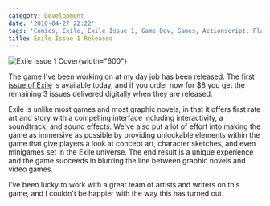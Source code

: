 ```yaml
---
category: Development
date: '2010-04-27 22:22'
tags: 'Comics, Exile, Exile Issue 1, Game Dev, Games, Actionscript, Flash, Flex'
title: Exile Issue 1 Released
---
```


![Exile Issue 1 Cover](http://media.bensnider.com/images/exile1_ss1.jpg){width="600"}

The game I've been working on at my [day job](http://ournewgame.com/)
has been released. The [first issue of
Exile](http://ournewgame.com/buy-exile/) is available today, and if you
order now for \$8 you get the remaining 3 issues delivered digitally
when they are released.

Exile is unlike most games and most graphic novels, in that it offers
first rate art and story with a compelling interface including
interactivity, a soundtrack, and sound effects. We've also put a lot of
effort into making the game as immersive as possible by providing
unlockable elements within the game that give players a look at concept
art, character sketches, and even minigames set in the Exile universe.
The end result is a unique experience and the game succeeds in blurring
the line between graphic novels and video games.

I've been lucky to work with a great team of artists and writers on this
game, and I couldn't be happier with the way this has turned out.
